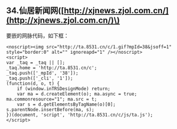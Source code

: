 ## 34.仙居新闻网\([http://xjnews.zjol.com.cn/](http://xjnews.zjol.com.cn/)\)

要嵌的网脉代码，如下框：

```
<noscript><img src="http://ta.8531.cn/c/1.gif?mpId=38&jsoff=1" style="border:0" alt="" ignoreapd="1" /></noscript>
<script>
var _taq = _taq || [];
_taq.home = 'http://ta.8531.cn/c';
_taq.push(['_mpId', '38']);
_taq.push(['_cli', '1']);
(function(d, o, t) {
	if (window.inTRSDesignMode) return;
	var ma = d.createElement(o); ma.async = true; ma.commonresource="1"; ma.src = t;
	var s = d.getElementsByTagName(o)[0]; s.parentNode.insertBefore(ma, s);
})(document, 'script', 'http://ta.8531.cn/c/js/ta.js');
</script>
```



